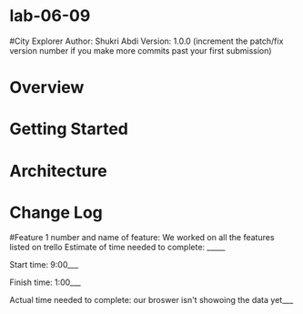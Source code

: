 # lab-06-09

#City Explorer
Author: Shukri Abdi Version: 1.0.0 (increment the patch/fix version number if you make more commits past your first submission)

# Overview
# Getting Started
# Architecture


# Change Log
#Feature 1
number and name of feature: We worked on all the features listed on trello Estimate of time needed to complete: _____

Start time: 9:00___

Finish time: 1:00___

Actual time needed to complete: our broswer isn't showoing the data yet___

